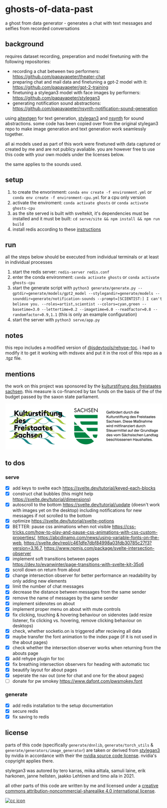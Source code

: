 # ghosts-of-data-past

a ghost from data generator - generates a chat with text messages and selfies from recorded conversations

## background

requires dataset recording, preperation and model finetuning with the following repositories:

- recording a chat between two performers: https://github.com/papayapeter/theater-chat
- preparing chat and mail data and finetuning a gpt-2 model with it: https://github.com/papayapeter/gpt-2-training
- finetuning a stylegan3 model with face images by performers: https://github.com/papayapeter/stylegan3
- generating notification sound abstractions: https://github.com/papayapeter/nsynth-notification-sound-generation

using [aitextgen](https://github.com/minimaxir/aitextgen) for text generation, [stylegan3](https://github.com/NVlabs/stylegan3) and [nsynth](https://github.com/magenta/magenta/tree/main/magenta/models/nsynth) for sound abstractions. some code has been copied over from the original stylegan3 repo to make image generation and text generation work seamlessly together.

all ai models used as part of this work were finetuned with data captured or created by me and are not publicy avaliable. you are however free to use this code with your own models under the licenses below.

the same applies to the sounds used.

## setup

1. to create the envorinment: `conda env create -f environment.yml` or `conda env create -f environment-cpu.yml` for a cpu only version
2. activate the enviroment: `conda activate ghosts` or `conda activate ghosts-cpu`
3. as the site served is built with sveltekit, it's dependencies must be installed and it must be built: `cd serve/site && npm install && npm run build`
4. install redis according to these [instructions](https://redis.io/docs/getting-started/installation/install-redis-on-linux/)

## run

all the steps below should be executed from individual terminals or at least in individual processes

1. start the redis server: `redis-server redis.conf`
2. enter the conda environment: `conda activate ghosts` or `conda activate ghosts-cpu`
3. start the generate script with `python3 generate/generate.py --gptdir=generate/models/gpt2_model --stylegandir=generate/models --sounddir=generate/notification-sounds --prompt=[SCIENTIST:] I can't believe you. --roles=artist,scientist --colors=cyan,green --basetime=3.0 --lettertime=0.2 --imagetime=6.0 --readfactor=0.8 --randomfactor=0.9,1.1` (this is only an example configuration)
4. start the server with `python3 serve/app.py`

## notes

this repo includes a modified version of [@jsdevtools/rehype-toc](https://github.com/JS-DevTools/rehype-toc). i had to modify it to get it working with mdsvex and put it in the root of this repo as a .tgz file.

## mentions

the work on this project was sponsored by the [kulturstifrung des freistaates sachsen](https://kdfs.de). this measure is co-financed by tax funds on the basis of the of the budget passed by the saxon state parliament.

<div style="padding: 1em; background-color: white; max-width: 600px; margin: 1em 0 2em">
    <img src="doc/KDFS_Logo%2BWappen%2BText_2020_RGB.png" alt="kdfs logo">
</div>

## to dos

### serve

- [x] add keys to svelte each https://svelte.dev/tutorial/keyed-each-blocks
- [x] construct chat bubbles (this might help https://svelte.dev/tutorial/dimensions)
- [x] autoscroll to the bottom https://svelte.dev/tutorial/update (doesn't work with images yet on the desktop) including notifications for new messages if not scrolled to the bottom
- [x] optimize https://svelte.dev/tutorial/svelte-options
- [x] BETTER: pause css animations when not visible https://css-tricks.com/how-to-play-and-pause-css-animations-with-css-custom-properties/, https://abcdinamo.com/news/using-variable-fonts-on-the-web, https://svelte.dev/repl/c461dfe7dbf84998a03fdb30785c27f3?version=3.16.7, https://www.npmjs.com/package/svelte-intersection-observer
- [x] implement soft transitions between pages https://dev.to/evanwinter/page-transitions-with-svelte-kit-35o6
- [x] scroll down on return from about
- [x] change intersection observer for better performance an readability by only adding new elements
- [x] limit the number of chat messages
- [x] decrease the distance between messages from the same sender
- [x] remove the name of messages by the same sender
- [x] implement sidenotes on about
- [x] implement proper menu on about with mute controls
- [x] fix clicking, touching & hovering behaviour on sidenotes (add resize listener, fix clicking vs. hovering, remove clicking behaviour on desktops)
- [x] check, whether socketio.on is triggered after recieving all data
- [x] maybe transfer the font animation to the index page (if it is not used in the about pages)
- [x] check whether the intersection observer works when returning from the abouts page
- [x] add rehype plugin for toc
- [x] fix breathing intersection observers for heading with automatic toc
- [x] beautify layout for about pages
- [x] seperate the nav out (one for chat and one for the about pages)
- [ ] donate for pw smokey https://www.dafont.com/pwsmokey.font

### generate

- [x] add redis installation to the setup documentation
- [x] secure redis
- [x] fix saving to redis

## license

parts of this code (specifically `generate/dnnlib`, `generate/torch_utils` & `generate/generators/image_generator`) are taken or derived from [stylegan3](https://github.com/NVlabs/stylegan3) by nvidia in accordance with their the [nvidia source code license](https://github.com/NVlabs/stylegan3/blob/main/LICENSE.txt). nvidia's copyright applies there.

stylegan3 was autored by tero karras, miika aittala, samuli laine, erik harkonen, janne hellsten, jaakko Lehtinen and timo aila in 2021.

all other parts of this code are written by me and licensed under a [creative commons attribution-noncommercial-sharealike 4.0 international license](http://creativecommons.org/licenses/by-nc-sa/4.0/).

[![cc icon](https://i.creativecommons.org/l/by-nc-sa/4.0/88x31.png)](http://creativecommons.org/licenses/by-nc-sa/4.0/)
